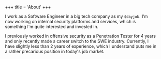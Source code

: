 +++
title = 'About'
+++

I work as a Software Engineer in a big tech company as my `$dayjob`. I'm now
working on internal security platforms and services, which is something I'm
quite interested and invested in.

I previously worked in offensive security as a Penetration Tester for 4 years
and only recently made a career switch to the SWE industry. Currently, I have slightly
less than 2 years of experience, which I understand puts me in a rather precarious
position in today's job market.
